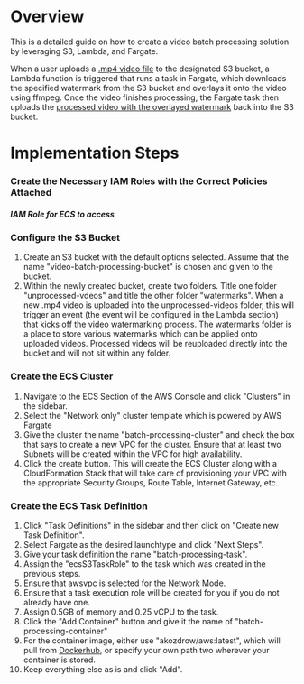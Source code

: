 # Overview

This is a detailed guide on how to create a video batch processing solution by leveraging S3, Lambda, and Fargate. 

When a user uploads a [.mp4 video file](https://raw.githubusercontent.com/akozdrow/batch-processing-demo/master/test-video.mp4) to the designated S3 bucket, a Lambda function is triggered that runs a task in Fargate, which downloads the specified watermark from the S3 bucket and overlays it onto the video using ffmpeg. Once the video finishes processing, the Fargate task then uploads the [processed video with the overlayed watermark](https://raw.githubusercontent.com/akozdrow/batch-processing-demo/master/watermark-test-video.mp4) back into the S3 bucket.

# Implementation Steps

### Create the Necessary IAM Roles with the Correct Policies Attached

##### IAM Role for ECS to access 

### Configure the S3 Bucket

1. Create an S3 bucket with the default options selected. Assume that the name "video-batch-processing-bucket" is chosen and given to the bucket.
2. Within the newly created bucket, create two folders. Title one folder "unprocessed-vdeos" and title the other folder "watermarks". When a new .mp4 video is uploaded into the unprocessed-videos folder, this will trigger an event (the event will be configured in the Lambda section) that kicks off the video watermarking process. The watermarks folder is a place to store various watermarks which can be applied onto uploaded videos. Processed videos will be reuploaded directly into the bucket and will not sit within any folder.

### Create the ECS Cluster

1. Navigate to the ECS Section of the AWS Console and click "Clusters" in the sidebar.
2. Select the "Network only" cluster template which is powered by AWS Fargate
3. Give the cluster the name "batch-processing-cluster" and check the box that says to create a new VPC for the cluster. Ensure that at least two Subnets will be created within the VPC for high availability.
4. Click the create button. This will create the ECS Cluster along with a CloudFormation Stack that will take care of provisioning your VPC with the appropriate Security Groups, Route Table, Internet Gateway, etc.

### Create the ECS Task Definition

1. Click "Task Definitions" in the sidebar and then click on "Create new Task Definition".
2. Select Fargate as the desired launchtype and click "Next Steps".
3. Give your task definition the name "batch-processing-task".
4. Assign the "ecsS3TaskRole" to the task which was created in the previous steps.
5. Ensure that awsvpc is selected for the Network Mode.
6. Ensure that a task execution role will be created for you if you do not already have one.
7. Assign 0.5GB of memory and 0.25 vCPU to the task.
8. Click the "Add Container" button and give it the name of "batch-processing-container"
9. For the container image, either use "akozdrow/aws:latest", which will pull from [Dockerhub](https://cloud.docker.com/u/akozdrow/repository/docker/akozdrow/aws), or specify your own path two wherever your container is stored.
10. Keep everything else as is and click "Add".




